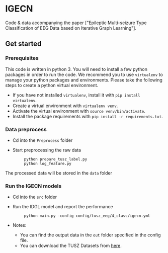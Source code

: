 # IGECN

Code & data accompanying the paper ["Epileptic Multi-seizure Type Classification of EEG Data based on Iterative Graph Learning"].




## Get started


### Prerequisites
This code is written in python 3. You will need to install a few python packages in order to run the code.
We recommend you to use `virtualenv` to manage your python packages and environments.
Please take the following steps to create a python virtual environment.

* If you have not installed `virtualenv`, install it with ```pip install virtualenv```.
* Create a virtual environment with ```virtualenv venv```.
* Activate the virtual environment with `source venv/bin/activate`.
* Install the package requirements with `pip install -r requirements.txt`.


### Data preprocess
* Cd into the `Preprocess` folder
* Start preprocessing the raw data

    ```
         python prepare_tusz_label.py
         python log_feature.py
    ```

The processed data will be stored in the `data` folder

### Run the IGECN models

* Cd into the `src` folder
* Run the IDGL model and report the performance

    ```
         python main.py -config config/tusz_eeg/4_class/igecn.yml
    ```



* Notes: 
    - You can find the output data in the `out` folder specified in the config file.
    - You can download the TUSZ Datasets from [here](https://isip.piconepress.com/projects/tuh_eeg/downloads/tuh_eeg_seizure/).

  